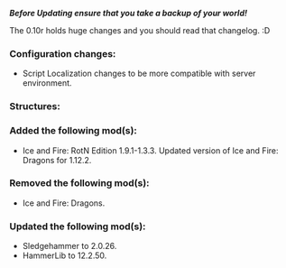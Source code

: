 ***Before Updating ensure that you take a backup of your world!***

The 0.10r holds huge changes and you should read that changelog. :D

### **__Configuration changes:__**
* Script Localization changes to be more compatible with server environment.

### **__Structures:__**


### **__Added the following mod(s):__**
* Ice and Fire: RotN Edition 1.9.1-1.3.3. Updated version of Ice and Fire: Dragons for 1.12.2.

### **__Removed the following mod(s):__**
* Ice and Fire: Dragons.

### **__Updated the following mod(s):__**
* Sledgehammer to 2.0.26.
* HammerLib to 12.2.50.
